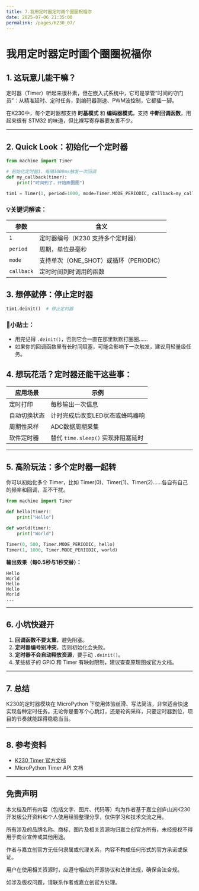 ```yaml
---
title: 7.我用定时器定时画个圈圈祝福你
date: 2025-07-06 21:35:00
permalink: /pages/K230_07/
---
```


# 我用定时器定时画个圈圈祝福你

## 1. 这玩意儿能干嘛？

定时器（Timer）听起来很朴素，但在嵌入式系统中，它可是掌管“时间的守门员”：从精准延时、定时任务，到编码器测速、PWM波控制，它都插一脚。

在K230中，每个定时器都支持 **时基模式** 和 **编码器模式**，支持 **中断回调函数**，用起来很有 STM32 的味道，但比裸写寄存器要友善不少。

------

## 2. Quick Look：初始化一个定时器

```python
from machine import Timer

# 初始化定时器1，每隔1000ms触发一次回调
def my_callback(timer):
    print("时间到了，开始画圈圈")

tim1 = Timer(1, period=1000, mode=Timer.MODE_PERIODIC, callback=my_callback)
```

### 💡关键词解读：

| 参数       | 含义                                   |
| ---------- | -------------------------------------- |
| `1`        | 定时器编号（K230 支持多个定时器）      |
| `period`   | 周期，单位是毫秒                       |
| `mode`     | 支持单次（ONE_SHOT）或循环（PERIODIC） |
| `callback` | 定时时间到时调用的函数                 |

## 3. 想停就停：停止定时器

```python
tim1.deinit()  # 停止定时器
```

### 🧹小贴士：

- 用完记得 `.deinit()`，否则它会一直在那里默默打圈圈……
- 如果你的回调函数里有长时间阻塞，可能会影响下一次触发，建议用轻量级任务。

## 4. 想玩花活？定时器还能干这些事：

| 应用场景     | 示例                               |
| ------------ | ---------------------------------- |
| 定时打印     | 每秒输出一次信息                   |
| 自动切换状态 | 计时完成后改变LED状态或蜂鸣器响    |
| 周期性采样   | ADC数据周期采集                    |
| 软件定时器   | 替代 `time.sleep()` 实现非阻塞延时 |



------

## 5. 高阶玩法：多个定时器一起转

你可以初始化多个 Timer，比如 Timer(0)、Timer(1)、Timer(2)……各自有自己的频率和回调，互不干扰。

```python
from machine import Timer

def hello(timer):
    print("Hello")

def world(timer):
    print("World")

Timer(0, 500, Timer.MODE_PERIODIC, hello)
Timer(1, 1000, Timer.MODE_PERIODIC, world)
```

**输出效果（每0.5秒与1秒交替）：**

```python-repl
Hello
World
Hello
Hello
World
...
```

------

## 6. 小坑快避开

1. **回调函数不要太重**，避免阻塞。
2. **定时器编号别冲突**，否则初始化会失败。
3. **定时器不会自动释放资源**，要手动 `.deinit()`。
4. 某些板子的 GPIO 和 Timer 有映射限制，建议查查原理图或官方文档。

------

## 7. 总结

K230的定时器模块在 MicroPython 下使用体验丝滑、写法简洁，非常适合快速实现各种定时任务。无论你是要写个心跳灯，还是轮询采样，只要定时器到位，项目的节奏就能踩得稳稳当当。

------

## 8. 参考资料

- [K230 Timer 官方文档](https://wiki.lckfb.com/zh-hans/lushan-pi-k230/basic/timer.html)
- MicroPython Timer API 文档

------

## 免责声明

本文档及所有内容（包括文字、图片、代码等）均为作者基于嘉立创庐山派K230开发板公开资料和个人使用经验整理分享，仅供学习和技术交流之用。

所有涉及的品牌名称、商标、图片及相关资源均归嘉立创官方所有，未经授权不得用于商业宣传或其他用途。

作者与嘉立创官方无任何隶属或代理关系，内容不构成任何形式的官方承诺或保证。

用户在使用相关资源时，应遵守相应的开源协议和法律法规，确保合法合规。

如涉及版权问题，请联系作者或嘉立创官方处理。